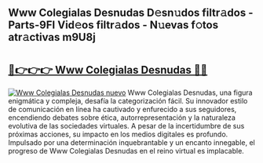 ## Www Colegialas Desnudas D𝚎sn𝚞dos filtr𝚊dos - Parts-9FI Vid𝚎os filtr𝚊dos - N𝚞evas f𝚘tos atr𝚊ctivas m9U8j

# <h2><a href="http://mb8ldk.tromn.icu/?c=Www+Colegialas+Desnudas">🔗👉👉👉 Www Colegialas Desnudas 🔗🔗</a></h2>

[![Www Colegialas Desnudas nuevo](https://i.imgur.com/pEAQMta.gif)](http://mb8ldk.tromn.icu/?c=Www+Colegialas+Desnudas)
Www Colegialas Desnudas, una figura enigmática y compleja, desafía la categorización fácil. Su innovador estilo de comunicación en línea ha cautivado y enfurecido a sus seguidores, encendiendo debates sobre ética, autorrepresentación y la naturaleza evolutiva de las sociedades virtuales. A pesar de la incertidumbre de sus próximas acciones, su impacto en los medios digitales es profundo. Impulsado por una determinación inquebrantable y un encanto innegable, el progreso de Www Colegialas Desnudas en el reino virtual es implacable.
